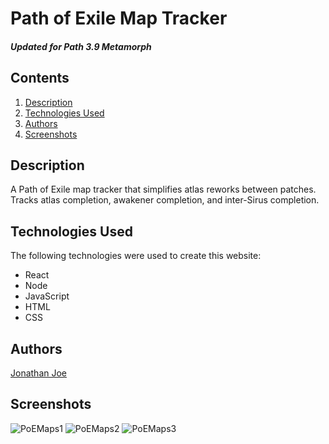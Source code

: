 # Path of Exile Map Tracker

##### Updated for Path 3.9 Metamorph

Contents
---
1. [Description](https://github.com/JonathanDonJoe/poe-map-app#Description)
2. [Technologies Used](https://github.com/JonathanDonJoe/poe-map-app#Technologies-Used)
3. [Authors](https://github.com/JonathanDonJoe/poe-map-app#Authors)
4. [Screenshots](https://github.com/JonathanDonJoe/poe-map-app#Screenshots)


Description
---
A Path of Exile map tracker that simplifies atlas reworks between patches.  Tracks atlas completion, awakener completion, and inter-Sirus completion.

Technologies Used
---
The following technologies were used to create this website:
* React
* Node
* JavaScript
* HTML
* CSS

Authors
---
[Jonathan Joe](https://github.com/JonathanDonJoe)  

Screenshots
---
![PoEMaps1](https://imgur.com/Oe125us)
![PoEMaps2](https://imgur.com/nFTLuBB)
![PoEMaps3](https://imgur.com/WUAOH5L)